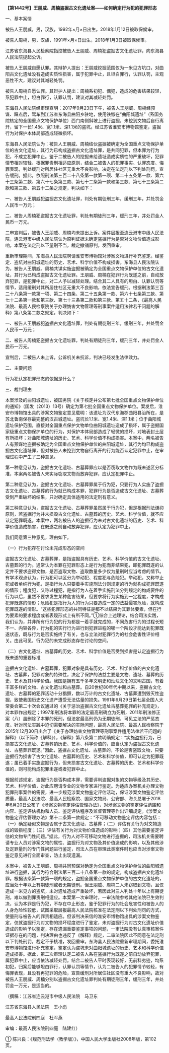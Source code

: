 **【第1442号】王朋威、周楠盗掘古文化遗址案——如何确定行为犯的犯罪形态**

一、基本案情

被告人王朋威，男，汉族，1992年×月×日出生。2018年1月12日被取保候审。

被告人周楠，男，汉族，1991年×月×日出生。2018年1月3日被取保候审。

江苏省东海县人民检察院指控被告人王朋威、周楠犯盗掘古文化遗址罪，向东海县人民法院提起公诉。

被告人王朋威自愿认罪。其辩护人提出：王朋威挖掘范围仅为一米见方坑口，对曲阳古文化遗址没有造成实质性损害，属于犯罪中止，且坦白罪行，认罪认罚，主观恶性不大，建议对其减轻处罚。

被告人周楠自愿认罪。其辩护人提出：周楠系初犯、偶犯，造成的危害结果较轻，系犯罪中止，坦白罪行，认罪认罚，建议对其减轻处罚。

东海县人民法院经审理查明：2017年9月23日下午，被告人王朋威、周楠经预谋、踩点后，驾车到江苏省东海县曲阳乡驻地，使用铁锨在“曲阳城遗址”（系国务院核定的全国重点文物保护单位）西门南侧斜坡上进行盗掘，未挖到文物后自行离开，留下一长1.4米、宽1.1米、深1.1米的盗坑。经江苏省淮安市博物馆鉴定，盗掘行为对保护本体局部造成轻微损坏。

东海县人民法院认为：被告人王朋威、周楠结伙盗掘被确定为全国重点文物保护单位的古文化遗址，其行为已构成盗掘古文化遗址罪，是共同犯罪，但本罪为行为犯，不成立犯罪中止。鉴于二被告人的挖掘未给遗址造成实质性的严重破坏，犯罪情节相对较轻，根据罪责刑相适应原则，结合二被告人的犯罪事实、认罪态度、悔罪表现，判处缓刑对所居住社区无重大不良影响，决定在法定刑以下判处刑罚，宣告缓刑。据此，依照刑法第三百二十八条第一款第一项、第二十五条第一款、第六十三条第二款、第六十七条第三款、第七十二条第一款和第三款、第七十三条第二款和第三款、第五十二条之规定，判决如下：

一、被告人王朋威犯盗掘古文化遗址罪，判处有期徒刑三年，缓刑三年，并处罚金人民币一万元；

二、被告人周楠犯盗掘古文化遗址罪，判处有期徒刑三年，缓刑三年，并处罚金人民币一万元。

二审宣判后，被告人王朋威、周楠均未提出上诉。案件层报至连云港市中级人民法院，连云港市中级人民法院认为原判证据未确定盗掘行为是否对文物价值造成影响，本案在法定刑以下量刑不当，裁定撤销原判，发回重审。

重新审理期间，东海县人民法院聘请淮安市博物馆对涉案文物进行补充鉴定。经鉴定．盗坑对曲阳城遗址的历史、艺术、科学价值不构成损害。东海县人民法院认为，被告人王朋威、周楠共谋实施盗掘被确定为全国重点文物保护单位的古文化遗址，其行为已构成盗掘古文化遗址罪。王朋威、周楠在犯罪行为既遂之前，自动放弃犯罪，是犯罪中止，对二人予以减轻处理。结合其二人具有的坦白、认罪认罚等情节，适用缓刑对其所居住社区无重大不良影响，依法宣告缓刑。根据刑法第三百二十八条第一款第一项、第二十四条、第二十五条第一款、第六十七条第三款、第七十二条第一款和第三款、第七十三条第二款和第三款、第五十二条，《最高人民法院、最高人民检察院关于办理妨害文物管理等刑事案件适用法律若干问题的解释》第八条第二款之规定，判决如下：

一、被告人王朋威犯盗掘古文化遗址罪，判处有期徒刑三年，缓刑三年，并处罚金人民币一万元；

二、被告人周楠犯盗掘古文化遗址罪，判处有期徒刑三年，缓刑三年，并处罚金人民币一万元。

宣判后，二被告人未上诉，公诉机关未抗诉，判决已经发生法律效力。

二、主要问题

行为犯认定犯罪形态的依据是什么？

三、裁判理由

本案涉及的曲阳城遗址，被国务院《关于核定并公布第七批全国重点文物保护单位的通知》（国发（2013）13号）确定为第七批全国重点文物保护单位。案发后，淮安市博物馆出具的涉案文物鉴定意见载明：该遗址为汉代东海郡曲阳县治所在，是苏北鲁南保存最完整的汉古城遗址。盗坑长1.1米、宽1.4米、深1.1米；位于曲阳城遗址保护范围，直接对全国重点保护文物单位曲阳城遗址造成了损坏，属于盗掘国家级重点文物保护单位的行为，对保护本体局部造成了轻微的损坏，对地表封土层有所损坏；对曲阳城遗址的历史、艺术、科学价值不构成损害。本案中，两名被告人有预谋地盗掘被确定为全国重点文物保护单位的曲阳城遗址，其行为均已构成盗掘古文化遗址罪，但对被告人未挖到文物自行离开的行为能否认定犯罪中止，在审理过程中产生了三种意见。

第一种意见认为，盗掘古文化遗址、古墓葬罪应以是否窃取文物作为既未遂区分标准，本案两名被告人未实际窃取文物而放弃犯罪，应认定犯罪中止。

第二种意见认为，盗掘古文化遗址、古墓葬罪属于行为犯，只要行为人实施了盗掘古文化遗址、古墓葬的行为就已构成本罪，犯罪行为是否造成古文化遗址、古墓葬受到严重破坏的结果，只对确定具体适用的法定刑有意义。

第三种意见认为，盗掘古文化遗址、古墓葬罪虽然属于行为犯，但是根据刑法谦抑原则，若盗掘行为并未损毁古文化遗址、古墓葬的历史、艺术、科学价值，就不应认定犯罪既遂。本案中，两名被告人的盗掘行为未对古文化遗址的历史、艺术、科学价值造成损害，在既遂之前自动放弃犯罪，应认定为犯罪中止。

我们同意第三种意见，理由如下。

（一）行为犯存在讨论未完成形态的空间

盗掘古文化遗址、古墓葬罪，是指盗掘具有历史、艺术、科学价值的古文化遗址、古墓葬的行为。通常认为本罪在犯罪形态上是行为犯而非结果犯，即犯罪既遂的认定并不要求盗得文物，是否盗取文物、盗取数量多少仅为量刑时应当考虑的情节。有学术观点认为，行为犯可以区分为举动犯、程度犯与危险犯。举动犯，又称举止犯或者单纯行为犯，是指行为人只要着手实施刑法分则规定的行为就构成犯罪既遂的情形；程度犯，又称过程犯，是指行为人在着手实施刑法分则规定的构成要件的行为以后，虽然不要求发生某种危害结果，但要求将行为实施到一定程度，才构成犯罪既遂的情形；危险犯是指行为人的行为只要造成一定的法益侵害危险，就构成犯罪既遂的情形。“这些犯罪形态的共同特征是都不以结果为其罪体要素，但在行为要素的要求程度或者表现形式上有所不同。”①综合上述理论，结合司法实践，我们认为，并非所有行为犯的行为都是一着手就完成的，不同危害行为的过程长短不一、内容各异，行为犯的实行行为进行到犯罪进程的哪一个阶段才能达到犯罪既遂状态，既与行为是否实施终了有关，也与立法对犯罪行为的社会危害性评价相关。由此可见，行为犯的未完成形态存在讨论的空间。

（二）古文化遗址、古墓葬的历史、艺术、科学价值是否受到损害是认定盗掘行为既未遂的重要标准

盗掘古文化遗址、古墓葬罪，犯罪对象是具有历史、艺术、科学价值的古文化遗址、古墓葬，犯罪对象的特殊性，决定了保护的法益主要是文物、遗址、墓葬的历史、艺术及其科学价值。我国是拥有五千多年文明史和灿烂文化的文明古国，有着丰富多样的文物、古文化遗址和古墓葬。自20世纪80年代中期以来，盗掘古文化遗址、古墓葬的犯罪活动十分猖獗，数以万计的古文化遗址、古墓葬遭到毁灭性盗掘，致使我国历史文化遗产遭受无法估量的损失。1991年6月29日第七届全国人大常委会第二十次会议通过的《关于惩治盗掘古文化遗址古墓葬犯罪的补充规定》，对本罪作出规定；1997年刑法将本罪的法定最高刑确立为死刑，2011年刑法修正案（八）虽删除了本罪的死刑，但法定最高刑仍为无期徒刑，可见立法的严惩态度。针对司法实践中迫切需要解决的实际问题，最高人民法院、最高人民检察院于2015年12月30日出台了《关于办理妨害文物管理等刑事案件适用法律若干问题的解释》（以下简称《解释》），《解释》第八条第二款明确规定：“实施盗掘行为，已损害古文化遗址、古墓葬酌历史、艺术、科学价值的，应当认定为盗掘古文化遗址、古墓葬罪既遂。”因此，盗掘古文化遗址、古墓葬的，不论是否盗取文物，只要盗掘行为损害了古文化遗址、古墓葬的历史、艺术和科学价值，即可认定为犯罪既遂；虽已着手实施盗掘行为，但未损害古文化遗址、古墓葬的历史、艺术和科学价值的，则可能构成犯罪未遂或者犯罪中止。

根据前述规定，盗掘行为是否构成本罪，需要评判盗掘对象的文物等级及其历史、艺术、科学价值，对此应聘请专业的文物专家进行鉴定。为适应办案机关办理文物犯罪刑事案件的需要，进一步规范涉案文物鉴定评估活动，保证涉案文物鉴定评估质量，最高人民法院、最高人民检察院、国家文物局、公安部、海关总署于2018年6月20日公布了《涉案文物鉴定评估管理办法》，对涉案文物的鉴定评估范围和内容、鉴定评估机构和人员、鉴定评估程序及监督管理等作出详细规定。《涉案文物鉴定评估管理办法》第十二条第一款规定：“不可移动文物鉴定评估内容包括：（一）确定疑似文物是否属于古文化遗址、古墓葬；（二）评估有关行为对文物造成的毁损程度；（三）评估有关行为对文物价值造成的影响；（四）其他需要鉴定评估的文物专门性问题。”据此，行为人对不可移动文物进行盗掘的，司法机关需要聘请专业人员对涉案文物的属性、盗掘行为对文物及其价值造成的影响，以及其他涉及定罪量刑的专门性问题进行鉴定，司法人员在审理此类案件时也应当对涉案文物鉴定意见进行全面审查，防止出现遗漏。

本案中，被告人王朋威、周楠共同预谋对确定为全国重点文物保护单位的曲阳城遗址进行盗掘，其行为符合刑法第三百二十八条第一款的规定，构成盗掘古文化遗址罪。根据该条第一款第一项的规定，盗掘全国重点文物保护单位的古文化遗址的，应当处十年以上有期徒刑或者无期徒刑。但王朋威、周楠二人未窃取到文物，且仅造成一米见方的盗坑，未对遗址造成严重破坏，若因此对三人判处十年以上有期徒刑，难以做到罪责刑相适应。本案第一次审理时，一审法院参考其他法院已生效判决，认为本罪是行为犯，不存在中止形态，鉴于犯罪行为的社会危害性和被告人的人身危险性较低，试图采取层报最高人民法院核准在法定刑以下判处刑罚的方式，使量刑与被告人的罪责相适应。但该判决采信的淮安市博物馆出具的涉案文物鉴定，仅就盗掘行为对文物的损坏程度进行了鉴定，未对盗掘行为对古文化遗址价值造成的影响予以鉴定，存在遗漏重要鉴定事项的问题，一审法院没有认真审核案件证据存在的问题，判决理由也违反了《解释》规定，二审法院因此不同意在法定刑以下判处刑罚，裁定不予核准，发回重审。东海县人民法院重新审理期间，委托淮安市博物馆进行补充鉴定，鉴定认为盗坑未对曲阳城遗址的历史、艺术和科学价值造成损害。据此，第二次审理认定二被告人系在盗掘行为既遂之前自动放弃犯罪，属犯罪中止，应当依法减轻处罚。结合二被告人平时表现较好，无前科劣迹，均系初犯，归案后能够坦白罪行，认罪认罚等情节，认为二被告人的犯罪情节较轻，有悔罪表现，且没有再犯罪的危险，宣告缓刑对所居住社区没有重大不良影响，故对被告人王朋威、周楠分别以盗掘古文化遗址罪判处有期徒刑三年，缓刑三年，并处罚金一万元，是适当的。

（撰稿：江苏省连云港市中级人民法院　马卫东

江苏省东海县人民法院　王小彪

最高人民法院刑四庭　杜军燕

审编：最高人民法院刑四庭　陆建红）

① 陈兴良：《规范刑法学（教学版）》，中国人民大学出版社2008年版，第102页。